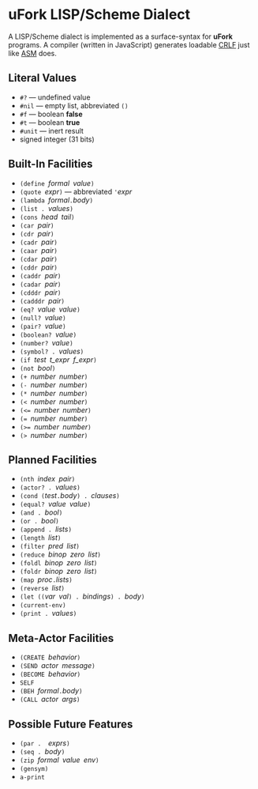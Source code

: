 # uFork LISP/Scheme Dialect

A LISP/Scheme dialect is implemented
as a surface-syntax for **uFork** programs.
A compiler (written in JavaScript)
generates loadable [CRLF](../crlf.md)
just like [ASM](../asm.md) does.

## Literal Values

  * `#?` — undefined value
  * `#nil` — empty list, abbreviated `()`
  * `#f` — boolean **false**
  * `#t` — boolean **true**
  * `#unit` — inert result
  * signed integer (31 bits)

## Built-In Facilities

  * `(define `_formal_` `_value_`)`
  * `(quote `_expr_`)` — abbreviated `'`_expr_
  * `(lambda `_formal_` . `_body_`)`
  * `(list . `_values_`)`
  * `(cons `_head_` `_tail_`)`
  * `(car `_pair_`)`
  * `(cdr `_pair_`)`
  * `(cadr `_pair_`)`
  * `(caar `_pair_`)`
  * `(cdar `_pair_`)`
  * `(cddr `_pair_`)`
  * `(caddr `_pair_`)`
  * `(cadar `_pair_`)`
  * `(cdddr `_pair_`)`
  * `(cadddr `_pair_`)`
  * `(eq? `_value_` `_value_`)`
  * `(null? `_value_`)`
  * `(pair? `_value_`)`
  * `(boolean? `_value_`)`
  * `(number? `_value_`)`
  * `(symbol? . `_values_`)`
  * `(if `_test_` `_t_expr_` `_f_expr_`)`
  * `(not `_bool_`)`
  * `(+ `_number_` `_number_`)`
  * `(- `_number_` `_number_`)`
  * `(* `_number_` `_number_`)`
  * `(< `_number_` `_number_`)`
  * `(<= `_number_` `_number_`)`
  * `(= `_number_` `_number_`)`
  * `(>= `_number_` `_number_`)`
  * `(> `_number_` `_number_`)`

## Planned Facilities

  * `(nth `_index_` `_pair_`)`
  * `(actor? . `_values_`)`
  * `(cond (`_test_` . `_body_`) . `_clauses_`)`
  * `(equal? `_value_` `_value_`)`
  * `(and . `_bool_`)`
  * `(or . `_bool_`)`
  * `(append . `_lists_`)`
  * `(length `_list_`)`
  * `(filter `_pred_` `_list_`)`
  * `(reduce `_binop_` `_zero_` `_list_`)`
  * `(foldl `_binop_` `_zero_` `_list_`)`
  * `(foldr `_binop_` `_zero_` `_list_`)`
  * `(map `_proc_` . `_lists_`)`
  * `(reverse `_list_`)`
  * `(let ((`_var_` `_val_`) . `_bindings_`) . `_body_`)`
  * `(current-env)`
  * `(print . `_values_`)`

## Meta-Actor Facilities

  * `(CREATE `_behavior_`)`
  * `(SEND `_actor_` `_message_`)`
  * `(BECOME `_behavior_`)`
  * `SELF`
  * `(BEH `_formal_` . `_body_`)`
  * `(CALL `_actor_` `_args_`)`

## Possible Future Features
  * `(par .  `_exprs_`)`
  * `(seq . `_body_`)`
  * `(zip `_formal_` `_value_` `_env_`)`
  * `(gensym)`
  * `a-print`
